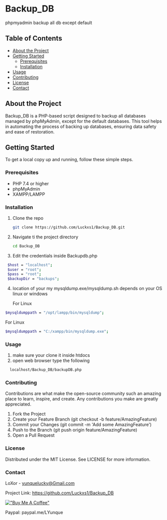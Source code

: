 # Backup_DB

phpmyadmin backup all db except default

## Table of Contents

- [About the Project](#about-the-project)
- [Getting Started](#getting-started)
  - [Prerequisites](#prerequisites)
  - [Installation](#installation)
- [Usage](#usage)
- [Contributing](#contributing)
- [License](#license)
- [Contact](#contact)

## About the Project

Backup_DB is a PHP-based script designed to backup all databases managed by phpMyAdmin, except for the default databases. This tool helps in automating the process of backing up databases, ensuring data safety and ease of restoration.

## Getting Started

To get a local copy up and running, follow these simple steps.

### Prerequisites

- PHP 7.4 or higher
- phpMyAdmin
- XAMPP/LAMPP

### Installation

1. Clone the repo
   ```sh
   git clone https://github.com/Luckxs1/Backup_DB.git
    ```
2. Navigate ti the project directory
   ```sh
   cd Backup_DB
   ```
3. Edit the credentials inside Backupdb.php
  ```sh
   $host = "localhost"; 
   $user = "root"; 
   $pass = "root"; 
   $backupDir = "backups";
  ```

4. location of your my mysqldump.exe/mysqldump.sh depends on your OS linux or windows

   For Linux
  ```sh
  $mysqldumppath = "/opt/lampp/bin/mysqldump";
  ```
  For Linux
  ```sh
  $mysqldumppath = "C:/xampp/bin/mysqldump.exe";
  ```

### Usage

1. make sure your clone it inside htdocs
2. open web browser type the following
```sh
  localhost/Backup_DB/backupDB.php
```

### Contributing

Contributions are what make the open-source community such an amazing place to learn, inspire, and create. Any contributions you make are greatly appreciated.
   1. Fork the Project
   2. Create your Feature Branch (git checkout -b feature/AmazingFeature)
   3. Commit your Changes (git commit -m 'Add some AmazingFeature')
   4. Push to the Branch (git push origin feature/AmazingFeature)
   5. Open a Pull Request

### License

  Distributed under the MIT License. See LICENSE for more information.  


###  Contact

LoXor - yunquelucky@Gmail.com

Project Link: https://github.com/Luckxs1/Backup_DB

[!["Buy Me A Coffee"](https://www.buymeacoffee.com/assets/img/custom_images/orange_img.png)]([paypal.me/LYunque](https://www.paypal.com/paypalme/LYunque))

Paypal: paypal.me/LYunque 
